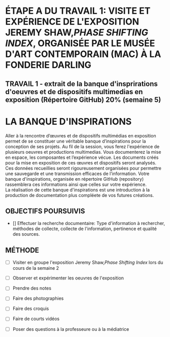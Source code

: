 # ÉTAPE A DU TRAVAIL 1: VISITE ET EXPÉRIENCE DE L'EXPOSITION JEREMY SHAW,*PHASE SHIFTING INDEX*, ORGANISÉE PAR LE MUSÉE D'ART CONTEMPORAIN (MAC) À LA FONDERIE DARLING

## TRAVAIL 1 - extrait de la banque d'insprirations d'oeuvres et de dispositifs multimedias en exposition (Répertoire GitHub) 20% (semaine 5)

# LA BANQUE D'INSPIRATIONS

Aller à la rencontre d’œuvres et de dispositifs multimédias en exposition permet de se constituer une véritable banque d’inspirations pour la conception de ses projets. 
Au fil de la session, vous ferez l'expérience de plusieurs oeuvres et productions multimedias. Vous documenterez la mise en espace, les composantes et l’expérience vécue. Les documents créés pour la mise en exposition de ces œuvres et dispositifs seront analysés. 
Ces données recueillies seront rigoureusement organisées pour permettre une sauvegarde et une transmission efficaces de l’information. Votre banque d'inspirations, organisée en répertoire GitHub (repository) rassemblera ces informations ainsi que celles sur votre expérience.  
La réalisation de cette banque d'inspirations est une introduction à la production de documentation plus compléete de vos futures créations.

## OBJECTIFS POURSUIVIS
- [] Effectuer la recherche documentaire: Type d'information à rechercher, méthodes de collecte, collecte de l'information, pertinence et qualité des sources.

## MÉTHODE
- [ ] Visiter en groupe l'exposition Jeremy Shaw,*Phase Shifting Index* lors du cours de la semaine 2
- [ ] Observer et expérimenter les oeuvres de l'exposition
- [ ] Prendre des notes
- [ ] Faire des photographies
- [ ] Faire des croquis
- [ ] Faire de courts vidéos
- [ ] Poser des questions à la professeure ou à la médiatrice
      
